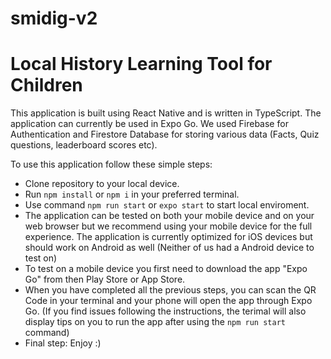# smidig-v2
Local History Learning Tool for Children
========================================

This application is built using React Native and is written in TypeScript. The application can currently be used in Expo Go.
We used Firebase for Authentication and Firestore Database for storing various data (Facts, Quiz questions, leaderboard scores etc). 

To use this application follow these simple steps:
- Clone repository to your local device.
- Run ```npm install``` or ```npm i``` in your preferred terminal.
- Use command ```npm run start``` or ```expo start``` to start local enviroment.
- The application can be tested on both your mobile device and on your web browser but we recommend using your mobile device
for the full experience. The application is currently optimized for iOS devices but should work on Android as well (Neither of us had a Android device to test on)
- To test on a mobile device you first need to download the app "Expo Go" from then Play Store or App Store.
- When you have completed all the previous steps, you can scan the QR Code in your terminal and your phone will open the app through Expo Go.
(If you find issues following the instructions, the terimal will also display tips on you to run the app after using the ```npm run start``` command)
- Final step: Enjoy :)

